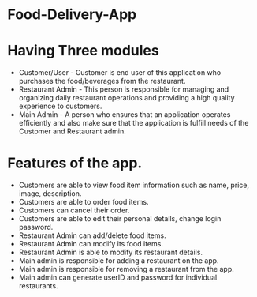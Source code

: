# Food-Delivery-App

# Having Three modules
  * Customer/User - Customer is end user of this application who purchases the food/beverages from the restaurant.
  * Restaurant Admin - This person is responsible for managing and organizing daily restaurant operations and providing a high quality experience to customers.
  * Main Admin - A person who ensures that an application operates efficiently and also make sure that the application is fulfill needs of the Customer and Restaurant admin.

# Features of the app.
  *	Customers are able to view food item information such as name, price, image, description.
  *	Customers are able to order food items.
  *	Customers can cancel their order.
  * Customers are able to edit their personal details, change login password.
  *	Restaurant Admin can add/delete food items.
  * Restaurant Admin can modify its food items.
  *	Restaurant Admin is able to modify its restaurant details.
  * Main admin is responsible for adding a restaurant on the app.
  *	Main admin is responsible for removing a restaurant from the app.
  *	Main admin can generate userID and password for individual restaurants.
  
  
  
